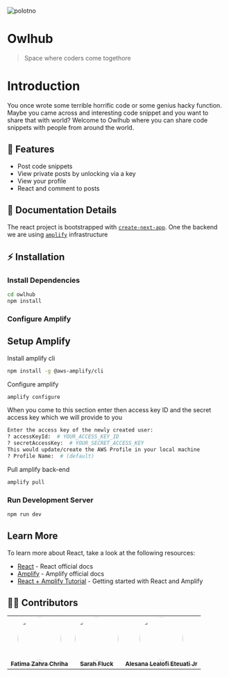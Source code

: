 ![polotno](https://user-images.githubusercontent.com/39209557/134441765-9f7511b3-1108-4ace-9838-3eda5b7a0d76.png)

# Owlhub

> Space where coders come togethore

# Introduction

You once wrote some terrible horrific code or some genius hacky function. Maybe you came across and interesting code snippet and you want to share that with world? Welcome to Owlhub where you can share code snippets with people from around the world.

## 🎯 Features

- Post code snippets
- View private posts by unlocking via a key
- View your profile
- React and comment to posts

## 📖 Documentation Details

The react project is bootstrapped with [`create-next-app`](https://github.com/vercel/next.js/tree/canary/packages/create-next-app). One the backend we are using [`amplify`](https://aws.amazon.com/amplify/) infrastructure

## ⚡ Installation

### Install Dependencies

```bash
cd owlhub
npm install
```

### Configure Amplify

## Setup Amplify

Install amplify cli

```bash
npm install -g @aws-amplify/cli
```

Configure amplify

```bash
amplify configure
```

When you come to this section enter then access key ID and the secret access key which we will provide to you

```bash
Enter the access key of the newly created user:
? accessKeyId:  # YOUR_ACCESS_KEY_ID
? secretAccessKey:  # YOUR_SECRET_ACCESS_KEY
This would update/create the AWS Profile in your local machine
? Profile Name:  # (default)
```

Pull amplify back-end

```bash
amplify pull
```

### Run Development Server

```bash
npm run dev
```

## Learn More

To learn more about React, take a look at the following resources:

- [React](https://reactjs.org/) - React official docs
- [Amplify](https://docs.amplify.aws/) - Amplify official docs
- [React + Amplify Tutorial](https://docs.amplify.aws/start/getting-started/installation/q/integration/react/) - Getting started with React and Amplify

## 👨‍💻 Contributors

<table>
  <tr>
    <td align="center"><a href="https://github.com/fzchriha"><img src="https://avatars.githubusercontent.com/u/30349896?v=4" width="100px;" alt="" style="border-radius:50%"/><br /><sub><b>Fatima Zahra Chriha</b></sub></a><br /></td>
    <td align="center"><a href="https://github.com/SarahCoded"><img src="https://avatars.githubusercontent.com/u/74359156?v=4" width="100px;" alt="" style="border-radius:50%"/><br /><sub><b>Sarah Fluck</b></sub></a><br /></td>
        <td align="center"><a href="https://github.com/Green-Ranger11"><img src="https://avatars.githubusercontent.com/u/39209557?v=4" width="100px;" alt="" style="border-radius:50%"/><br /><sub><b>Alesana Lealofi Eteuati Jr
</b></sub></a><br /></td>
  </tr>
</table>
